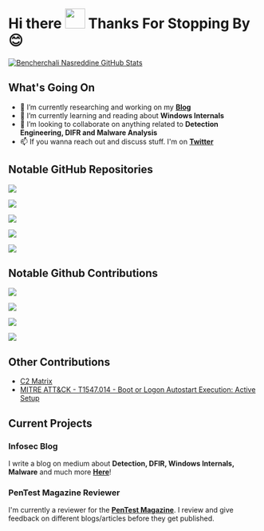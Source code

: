 # Hi there <img src="https://media.giphy.com/media/hvRJCLFzcasrR4ia7z/giphy.gif" width="40px"> Thanks For Stopping By 😊

<!--
**nasbench/nasbench** is a ✨ _special_ ✨ repository because its `README.md` (this file) appears on your GitHub profile.

Here are some ideas to get you started:

- 🔭 I’m currently working on ...
- 🌱 I’m currently learning ...
- 👯 I’m looking to collaborate on anything related to Detection Engineering, DIFR and  
- 🤔 I’m looking for help with ...
- 💬 Ask me about ...
- 📫 How to reach me: ...
- 😄 Pronouns: ...
- ⚡ Fun fact: ...
-->

[![Bencherchali Nasreddine GitHub Stats](https://github-readme-stats.vercel.app/api?username=nasbench&count_private=true&show_icons=true&theme=dark&hide_rank=false)](https://github.com/anuraghazra/github-readme-stats)

## What's Going On

- 🔭 I’m currently researching and working on my [**Blog**](https://nasbench.medium.com/)
- 🌱 I’m currently learning and reading about **Windows Internals**
- 👯 I’m looking to collaborate on anything related to **Detection Engineering, DIFR and Malware Analysis**
- 📫 If you wanna reach out and discuss stuff. I'm on [**Twitter**](https://twitter.com/nas_bench)

## Notable GitHub Repositories

[![](https://github-readme-stats.vercel.app/api/pin/?username=3CORESec&repo=MAL-CL&theme=dark)](https://github.com/3CORESec/MAL-CL)

[![](https://github-readme-stats.vercel.app/api/pin/?username=nasbench&repo=EVTX-ETW-Resources&theme=dark)](https://github.com/nasbench/EVTX-ETW-Resources)

[![](https://github-readme-stats.vercel.app/api/pin/?username=nasbench&repo=MindMaps&theme=dark)](https://github.com/nasbench/MindMaps)

[![](https://github-readme-stats.vercel.app/api/pin/?username=nasbench&repo=SIGMA-Resources&theme=dark)](https://github.com/nasbench/SIGMA-Resources)

[![](https://github-readme-stats.vercel.app/api/pin/?username=nasbench&repo=SEDR-Internals&theme=dark)](https://github.com/nasbench/SEDR-Internals)

## Notable Github Contributions

[![](https://github-readme-stats.vercel.app/api/pin/?username=OTRF&repo=OSSEM-DD&theme=dark)](https://github.com/OTRF/OSSEM-DD)

[![](https://github-readme-stats.vercel.app/api/pin/?username=Digital-Forensics-Discord-Server&repo=LawEnforcementResources&theme=dark)](https://github.com/Digital-Forensics-Discord-Server/LawEnforcementResources)

[![](https://github-readme-stats.vercel.app/api/pin/?username=stuhli&repo=awesome-event-ids&theme=dark)](https://github.com/stuhli/awesome-event-ids)

[![](https://github-readme-stats.vercel.app/api/pin/?username=LOLBAS-Project&repo=LOLBAS&theme=dark)](https://github.com/LOLBAS-Project/LOLBAS)

## Other Contributions

- [C2 Matrix](https://docs.google.com/spreadsheets/d/1b4mUxa6cDQuTV2BPC6aA-GR4zGZi0ooPYtBe4IgPsSc/edit#gid=0)
- [MITRE ATT&CK - T1547.014 - Boot or Logon Autostart Execution: Active Setup](https://attack.mitre.org/techniques/T1547/014/)

## Current Projects

### Infosec Blog

I write a blog on medium about **Detection, DFIR, Windows Internals, Malware** and much more [**Here**](https://nasbench.medium.com/)!

### PenTest Magazine Reviewer

I'm currently a reviewer for the [**PenTest Magazine**](https://pentestmag.com/). I review and give feedback on different blogs/articles before they get published.
